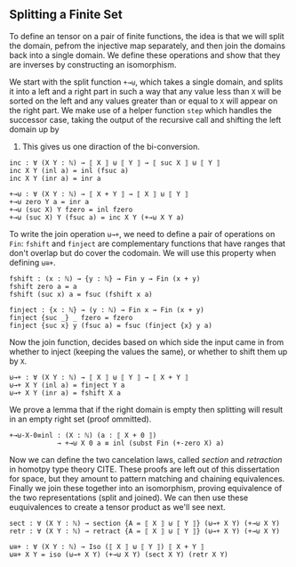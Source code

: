<!--
```
module Dissertation.SumSplit where

open import Cubical.Data.Maybe
open import Cubical.Data.Nat
  using (ℕ; _+_; +-zero; +-suc; zero; suc;
        +-assoc; +-comm)
open import VSet.Data.Fin.Base hiding (finject; fshift)
open import VSet.Data.Fin.Minus
open import VSet.Data.Fin.Order
open import VSet.Data.Fin.Properties
  using (fzero≡subst-fzero;
         subst-fsuc-reorder;
         ≉fsuc)
open import VSet.Data.Inj.Base hiding (apply; inc)
open import VSet.Data.Nat.Order
open import VSet.Data.Nat.Properties
open import VSet.Function.Injection
open import VSet.Function.Iso
open import VSet.Function.Properties
open import VSet.Prelude

private
  variable
    ℓ : Level
    x y z : ℕ
    a : Fin x
    b : Fin y
```
-->

## Splitting a Finite Set

To define an tensor on a pair of finite functions, the idea is that we
will split the domain, pefrom the injective map separately, and then
join the domains back into a single domain. We define these operations
and show that they are inverses by constructing an isomorphism.

We start with the split function `+→⊎`, which takes a single domain,
and splits it into a left and a right part in such a way that any
value less than `X` will be sorted on the left and any values greater
than or equal to `X` will appear on the right part. We make use of a
helper function `step` which handles the successor case, taking the
output of the recursive call and shifting the left domain up by
1. This gives us one diraction of the bi-conversion.

```
inc : ∀ (X Y : ℕ) → ⟦ X ⟧ ⊎ ⟦ Y ⟧ → ⟦ suc X ⟧ ⊎ ⟦ Y ⟧
inc X Y (inl a) = inl (fsuc a)
inc X Y (inr a) = inr a

+→⊎ : ∀ (X Y : ℕ) → ⟦ X + Y ⟧ → ⟦ X ⟧ ⊎ ⟦ Y ⟧
+→⊎ zero Y a = inr a
+→⊎ (suc X) Y fzero = inl fzero
+→⊎ (suc X) Y (fsuc a) = inc X Y (+→⊎ X Y a)
```

To write the join operation `⊎→+`, we need to define a pair of
operations on `Fin`: `fshift` and `finject` are complementary
functions that have ranges that don't overlap but do cover the
codomain. We will use this property when defining `⊎≅+`.
```
fshift : (x : ℕ) → {y : ℕ} → Fin y → Fin (x + y)
fshift zero a = a
fshift (suc x) a = fsuc (fshift x a)

finject : {x : ℕ} → (y : ℕ) → Fin x → Fin (x + y)
finject {suc _} _ fzero = fzero
finject {suc x} y (fsuc a) = fsuc (finject {x} y a)
```

Now the join function, decides based on which side the input came in
from whether to inject (keeping the values the same), or whether to
shift them up by `X`.
```
⊎→+ : ∀ (X Y : ℕ) → ⟦ X ⟧ ⊎ ⟦ Y ⟧ → ⟦ X + Y ⟧
⊎→+ X Y (inl a) = finject Y a
⊎→+ X Y (inr a) = fshift X a
```

We prove a lemma that if the right domain is empty then splitting will
result in an empty right set (proof ommitted).
```
+→⊎-X-0≡inl : (X : ℕ) (a : ⟦ X + 0 ⟧)
            → +→⊎ X 0 a ≡ inl (subst Fin (+-zero X) a)
```

<!--
```
+→⊎-X-0≡inl (suc X) fzero = cong inl (fzero≡subst-fzero (+-zero X))
+→⊎-X-0≡inl (suc X) (fsuc a) =
  +→⊎ (suc X) 0 (fsuc a)
    ≡⟨ refl ⟩
  inc X 0 (+→⊎ X 0 a)
    ≡⟨ cong (inc X 0) (+→⊎-X-0≡inl X a) ⟩
  inc X 0 (inl (subst Fin (+-zero X) a))
    ≡⟨ refl ⟩
  inl (fsuc (subst Fin (+-zero X) a))
    ≡⟨ cong inl (sym (subst-fsuc-reorder (+-zero X) a)) ⟩
  inl (subst Fin (+-zero (suc X)) (fsuc a)) ▯


finject-fsuc-reorder : ∀ {x y : ℕ} → (a : Fin x)
                      → finject y (fsuc a) ≡ fsuc (finject y a)
finject-fsuc-reorder {suc x} {zero} a = refl
finject-fsuc-reorder {suc x} {suc y} a = refl
finject-fsuc-reorder {zero} {suc y} a = refl

⊎→+-inc : ∀ (X Y : ℕ) (z : ⟦ X ⟧ ⊎ ⟦ Y ⟧)
        → ⊎→+ (suc X) Y (inc X Y z) ≡ fsuc (⊎→+ X Y z)
⊎→+-inc X Y (inl a) = finject-fsuc-reorder a
⊎→+-inc X Y (inr a) = refl
```
-->


<!--
```
finject0≡subst : {x : ℕ} (a : Fin x)
               → finject {x} zero a ≡ subst Fin (sym (+-zero x)) a
finject0≡subst {suc x} fzero =
  resubst (Fin ∘ suc) (λ z → fzero {z}) (sym (+-zero x))
finject0≡subst {suc x} (fsuc a) =
  finject zero (fsuc a) ≡⟨ finject-fsuc-reorder a ⟩
  fsuc (finject zero a) ≡⟨ cong fsuc (finject0≡subst a) ⟩
  fsuc (subst Fin (sym (+-zero x)) a)
    ≡⟨ sym (transport-reorder Fin suc fsuc (sym (+-zero x)) a) ⟩
  subst Fin (sym (+-zero (suc x))) (fsuc a) ▯
```
-->


Now we can define the two cancelation laws, called *section* and
*retraction* in homotpy type theory CITE. These proofs are left out of
this dissertation for space, but they amount to pattern matching and
chaining equivalences. Finally we join these together into an
isomorphism, proving equivalence of the two representations (split and
joined). We can then use these euquivalences to create a tensor
product as we'll see next.
```
sect : ∀ (X Y : ℕ) → section {A = ⟦ X ⟧ ⊎ ⟦ Y ⟧} (⊎→+ X Y) (+→⊎ X Y)
retr : ∀ (X Y : ℕ) → retract {A = ⟦ X ⟧ ⊎ ⟦ Y ⟧} (⊎→+ X Y) (+→⊎ X Y)

⊎≅+ : ∀ (X Y : ℕ) → Iso (⟦ X ⟧ ⊎ ⟦ Y ⟧) ⟦ X + Y ⟧
⊎≅+ X Y = iso (⊎→+ X Y) (+→⊎ X Y) (sect X Y) (retr X Y)
```

<!--
```
retr zero Y (inr a) = refl
retr (suc X) Y (inl fzero) =
  +→⊎ (suc X) Y (⊎→+ (suc X) Y (inl fzero))
    ≡⟨ refl ⟩
  +→⊎ (suc X) Y (finject Y fzero)
    ≡⟨ refl ⟩
  +→⊎ (suc X) Y fzero
    ≡⟨ refl ⟩
  inl fzero ▯
retr (suc X) zero (inl (fsuc a)) =
  +→⊎ (suc X) zero (⊎→+ (suc X) zero (inl (fsuc a))) ≡⟨ refl ⟩
  +→⊎ (suc X) zero (finject 0 (fsuc a)) ≡⟨ refl ⟩
  +→⊎ (suc X) zero (fsuc (finject 0 a)) ≡⟨ refl ⟩
  inc X zero (+→⊎ X zero (finject 0 a)) ≡⟨ refl ⟩
  inc X zero (+→⊎ X zero (⊎→+ X zero (inl a)))
    ≡⟨ cong (inc X zero) (retr X zero (inl a)) ⟩
  inl (fsuc a) ▯
retr (suc X) (suc Y) (inl (fsuc a)) =
  +→⊎ (suc X) (suc Y) (⊎→+ (suc X) (suc Y) (inl (fsuc a))) ≡⟨ refl ⟩
  +→⊎ (suc X) (suc Y) (finject {x = suc X} (suc Y) (fsuc a)) ≡⟨ refl ⟩
  +→⊎ (suc X) (suc Y) (fsuc (finject {x = X} (suc Y) a)) ≡⟨ refl ⟩
  +→⊎ (suc X) (suc Y) (fsuc (finject {X} (suc Y) a)) ≡⟨ refl ⟩
  inc X (suc Y) (+→⊎ X (suc Y) (finject {X} (suc Y) a)) ≡⟨ refl ⟩
  inc X (suc Y) (+→⊎ X (suc Y) (⊎→+ X (suc Y) (inl a)))
    ≡⟨ cong (inc X (suc Y) ) (retr X (suc Y) (inl a)) ⟩
  inc X (suc Y) (inl a) ≡⟨ refl ⟩
  inl (fsuc a) ▯
retr (suc X) Y (inr a) =
  +→⊎ (suc X) Y (⊎→+ (suc X) Y (inr a)) ≡⟨ refl ⟩
  +→⊎ (suc X) Y (fshift (suc X) a) ≡⟨ refl ⟩
  +→⊎ (suc X) Y (fsuc (fshift X a)) ≡⟨ refl ⟩
  inc X Y (+→⊎ X Y (fshift X a)) ≡⟨ refl ⟩
  inc X Y (+→⊎ X Y (⊎→+ X Y (inr a))) ≡⟨ cong (inc X Y) (retr X Y (inr a)) ⟩
  inc X Y (inr a) ≡⟨ refl ⟩
  inr a ▯
sect zero Y a = refl
sect (suc X) zero fzero = refl
sect (suc X) (suc Y) fzero = refl
sect (suc X) zero (fsuc a) =
  ⊎→+ (suc X) zero (+→⊎ (suc X) zero (fsuc a))
    ≡⟨ cong (⊎→+ (suc X) 0) (+→⊎-X-0≡inl (suc X) (fsuc a)) ⟩
  ⊎→+ (suc X) zero (inl (subst Fin (+-zero (suc X)) (fsuc a)))
    ≡⟨ refl ⟩
  finject zero (subst Fin (+-zero (suc X)) (fsuc a))
    ≡⟨ finject0≡subst ((subst Fin (+-zero (suc X)) (fsuc a))) ⟩
  subst Fin (sym (+-zero (suc X))) (subst Fin (+-zero (suc X)) (fsuc a))
    ≡⟨ subst⁻Subst Fin (+-zero (suc X)) (fsuc a) ⟩
  fsuc a ▯
sect (suc X) (suc Y) (fsuc a) =
  ⊎→+ (suc X) (suc Y) (+→⊎ (suc X) (suc Y) (fsuc a))
    ≡⟨ refl ⟩
  ⊎→+ (suc X) (suc Y) (inc X (suc Y) (+→⊎ X (suc Y) a))
    ≡⟨ ⊎→+-inc X (suc Y) (+→⊎ X (suc Y) a) ⟩
  fsuc (⊎→+ X (suc Y) (+→⊎ X (suc Y) a)) 
    ≡⟨ cong fsuc (sect X (suc Y) a) ⟩
  fsuc a ▯
```
-->


